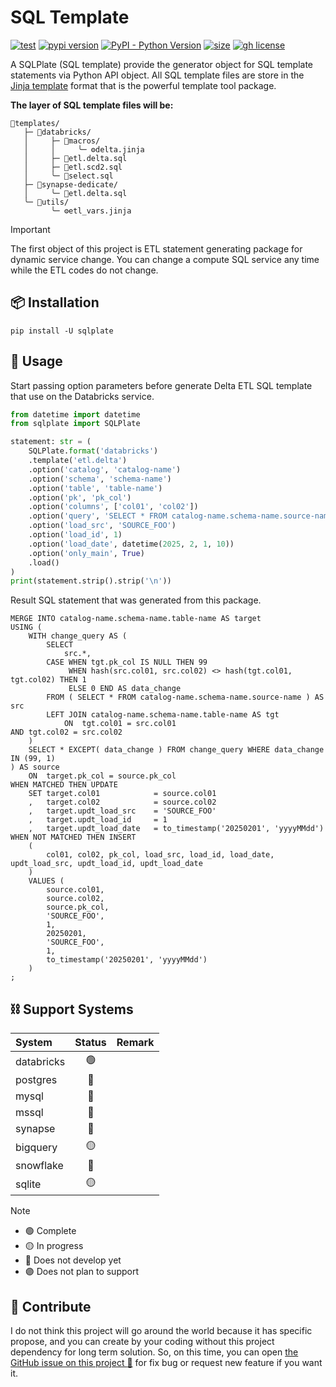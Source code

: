 # SQL Template

[![test](https://github.com/korawica/sqlplate/actions/workflows/tests.yml/badge.svg?branch=main)](https://github.com/korawica/sqlplate/actions/workflows/tests.yml)
[![pypi version](https://img.shields.io/pypi/v/sqlplate)](https://pypi.org/project/sqlplate/)
[![PyPI - Python Version](https://img.shields.io/pypi/pyversions/sqlplate?logo=pypi)](https://pypi.org/project/sqlplate/)
[![size](https://img.shields.io/github/languages/code-size/korawica/sqlplate)](https://github.com/korawica/sqlplate)
[![gh license](https://img.shields.io/github/license/korawica/sqlplate)](https://github.com/korawica/sqlplate/blob/main/LICENSE)

A SQLPlate (SQL template) provide the generator object for SQL template statements
via Python API object.
All SQL template files are store in the [Jinja template](https://jinja.palletsprojects.com/en/stable/templates/)
format that is the powerful template tool package.

**The layer of SQL template files will be:**

```text
📂templates/
   ├─ 📂databricks/
   │     ├─ 📂macros/
   │     │     ╰─ ⚙️delta.jinja
   │     ├─ 📜etl.delta.sql
   │     ├─ 📜etl.scd2.sql
   │     ╰─ 📜select.sql
   ├─ 📂synapse-dedicate/
   │     ╰─ 📜etl.delta.sql
   ╰─ 📂utils/
         ╰─ ⚙️etl_vars.jinja
```

> [!IMPORTANT]
> The first object of this project is ETL statement generating package for
> dynamic service change. You can change a compute SQL service any time while the
> ETL codes do not change.

## :package: Installation

```shell
pip install -U sqlplate
```

## :fork_and_knife: Usage

Start passing option parameters before generate Delta ETL SQL template that use
on the Databricks service.

```python
from datetime import datetime
from sqlplate import SQLPlate

statement: str = (
    SQLPlate.format('databricks')
    .template('etl.delta')
    .option('catalog', 'catalog-name')
    .option('schema', 'schema-name')
    .option('table', 'table-name')
    .option('pk', 'pk_col')
    .option('columns', ['col01', 'col02'])
    .option('query', 'SELECT * FROM catalog-name.schema-name.source-name')
    .option('load_src', 'SOURCE_FOO')
    .option('load_id', 1)
    .option('load_date', datetime(2025, 2, 1, 10))
    .option('only_main', True)
    .load()
)
print(statement.strip().strip('\n'))
```

Result SQL statement that was generated from this package.

```text
MERGE INTO catalog-name.schema-name.table-name AS target
USING (
    WITH change_query AS (
        SELECT
            src.*,
        CASE WHEN tgt.pk_col IS NULL THEN 99
             WHEN hash(src.col01, src.col02) <> hash(tgt.col01, tgt.col02) THEN 1
             ELSE 0 END AS data_change
        FROM ( SELECT * FROM catalog-name.schema-name.source-name ) AS src
        LEFT JOIN catalog-name.schema-name.table-name AS tgt
            ON  tgt.col01 = src.col01
AND tgt.col02 = src.col02
    )
    SELECT * EXCEPT( data_change ) FROM change_query WHERE data_change IN (99, 1)
) AS source
    ON  target.pk_col = source.pk_col
WHEN MATCHED THEN UPDATE
    SET target.col01            = source.col01
    ,   target.col02            = source.col02
    ,   target.updt_load_src    = 'SOURCE_FOO'
    ,   target.updt_load_id     = 1
    ,   target.updt_load_date   = to_timestamp('20250201', 'yyyyMMdd')
WHEN NOT MATCHED THEN INSERT
    (
        col01, col02, pk_col, load_src, load_id, load_date, updt_load_src, updt_load_id, updt_load_date
    )
    VALUES (
        source.col01,
        source.col02,
        source.pk_col,
        'SOURCE_FOO',
        1,
        20250201,
        'SOURCE_FOO',
        1,
        to_timestamp('20250201', 'yyyyMMdd')
    )
;
```

## :chains: Support Systems

| System     | Status | Remark  |
|:-----------|:------:|---------|
| databricks |   🟢   |         |
| postgres   |   🔴   |         |
| mysql      |   🔴   |         |
| mssql      |   🔴   |         |
| synapse    |   🔴   |         |
| bigquery   |   🟡   |         |
| snowflake  |   🔴   |         |
| sqlite     |   🟡   |         |

> [!NOTE]
> - 🟢 Complete
> - 🟡 In progress
> - 🔴 Does not develop yet
> - 🟣 Does not plan to support

## :speech_balloon: Contribute

I do not think this project will go around the world because it has specific propose,
and you can create by your coding without this project dependency for long term
solution. So, on this time, you can open [the GitHub issue on this project :raised_hands:](https://github.com/korawica/sqlplate/issues)
for fix bug or request new feature if you want it.
